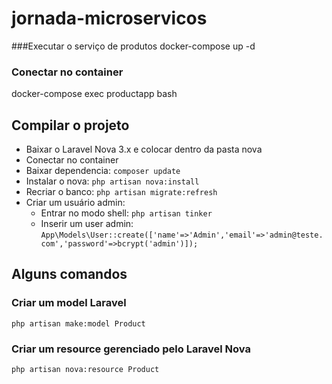 # jornada-microservicos

###Executar o serviço de produtos
docker-compose up -d

### Conectar no container
docker-compose exec productapp bash

## Compilar o projeto

- Baixar o Laravel Nova 3.x e colocar dentro da pasta nova
- Conectar no container
- Baixar dependencia: `composer update`
- Instalar o nova: `php artisan nova:install`
- Recriar o banco: `php artisan migrate:refresh`
- Criar um usuário admin:
    - Entrar no modo shell: `php artisan tinker`
    - Inserir um user admin: `App\Models\User::create(['name'=>'Admin','email'=>'admin@teste.com','password'=>bcrypt('admin')]);`

## Alguns comandos

### Criar um model Laravel
`php artisan make:model Product`

### Criar um resource gerenciado pelo Laravel Nova
`php artisan nova:resource Product`

